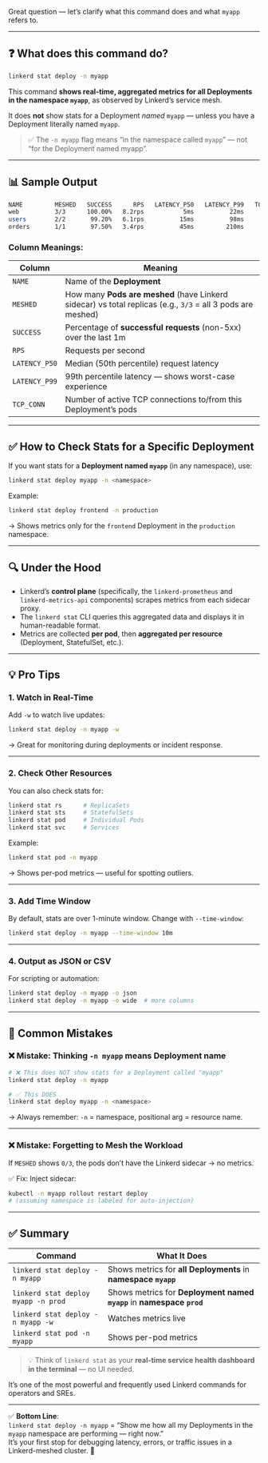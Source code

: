 Great question — let’s clarify what this command does and what `myapp` refers to.

---

## ❓ What does this command do?

```bash
linkerd stat deploy -n myapp
```

This command **shows real-time, aggregated metrics for all Deployments in the namespace `myapp`**, as observed by Linkerd’s service mesh.

It does **not** show stats for a Deployment *named* `myapp` — unless you have a Deployment literally named `myapp`.

> ✅ The `-n myapp` flag means “in the namespace called `myapp`” — not “for the Deployment named myapp”.

---

## 📊 Sample Output

```bash
NAME         MESHED   SUCCESS      RPS   LATENCY_P50   LATENCY_P99   TCP_CONN
web          3/3      100.00%   8.2rps           5ms          22ms         12
users        2/2       99.20%   6.1rps          15ms          98ms          8
orders       1/1       97.50%   3.4rps          45ms         210ms          4
```

### Column Meanings:

| Column | Meaning |
|--------|---------|
| `NAME` | Name of the **Deployment** |
| `MESHED` | How many **Pods are meshed** (have Linkerd sidecar) vs total replicas (e.g., `3/3` = all 3 pods are meshed) |
| `SUCCESS` | Percentage of **successful requests** (non-5xx) over the last 1m |
| `RPS` | Requests per second |
| `LATENCY_P50` | Median (50th percentile) request latency |
| `LATENCY_P99` | 99th percentile latency — shows worst-case experience |
| `TCP_CONN` | Number of active TCP connections to/from this Deployment’s pods |

---

## ✅ How to Check Stats for a Specific Deployment

If you want stats for a **Deployment named `myapp`** (in any namespace), use:

```bash
linkerd stat deploy myapp -n <namespace>
```

Example:
```bash
linkerd stat deploy frontend -n production
```

→ Shows metrics only for the `frontend` Deployment in the `production` namespace.

---

## 🔍 Under the Hood

- Linkerd’s **control plane** (specifically, the `linkerd-prometheus` and `linkerd-metrics-api` components) scrapes metrics from each sidecar proxy.
- The `linkerd stat` CLI queries this aggregated data and displays it in human-readable format.
- Metrics are collected **per pod**, then **aggregated per resource** (Deployment, StatefulSet, etc.).

---

## 💡 Pro Tips

### 1. Watch in Real-Time
Add `-w` to watch live updates:

```bash
linkerd stat deploy -n myapp -w
```

→ Great for monitoring during deployments or incident response.

---

### 2. Check Other Resources

You can also check stats for:

```bash
linkerd stat rs      # ReplicaSets
linkerd stat sts     # StatefulSets
linkerd stat pod     # Individual Pods
linkerd stat svc     # Services
```

Example:
```bash
linkerd stat pod -n myapp
```

→ Shows per-pod metrics — useful for spotting outliers.

---

### 3. Add Time Window

By default, stats are over 1-minute window. Change with `--time-window`:

```bash
linkerd stat deploy -n myapp --time-window 10m
```

---

### 4. Output as JSON or CSV

For scripting or automation:

```bash
linkerd stat deploy -n myapp -o json
linkerd stat deploy -n myapp -o wide  # more columns
```

---

## 🚫 Common Mistakes

### ❌ Mistake: Thinking `-n myapp` means Deployment name

```bash
# ❌ This does NOT show stats for a Deployment called "myapp"
linkerd stat deploy -n myapp

# ✅ This DOES
linkerd stat deploy myapp -n <namespace>
```

→ Always remember: `-n` = namespace, positional arg = resource name.

---

### ❌ Mistake: Forgetting to Mesh the Workload

If `MESHED` shows `0/3`, the pods don’t have the Linkerd sidecar → no metrics.

✅ Fix: Inject sidecar:

```bash
kubectl -n myapp rollout restart deploy
# (assuming namespace is labeled for auto-injection)
```

---

## ✅ Summary

| Command | What It Does |
|---------|--------------|
| `linkerd stat deploy -n myapp` | Shows metrics for **all Deployments** in **namespace `myapp`** |
| `linkerd stat deploy myapp -n prod` | Shows metrics for **Deployment named `myapp`** in **namespace `prod`** |
| `linkerd stat deploy -n myapp -w` | Watches metrics live |
| `linkerd stat pod -n myapp` | Shows per-pod metrics |

> 💡 Think of `linkerd stat` as your **real-time service health dashboard in the terminal** — no UI needed.

It’s one of the most powerful and frequently used Linkerd commands for operators and SREs.

---

✅ **Bottom Line**:  
`linkerd stat deploy -n myapp` = “Show me how all my Deployments in the `myapp` namespace are performing — right now.”  
It’s your first stop for debugging latency, errors, or traffic issues in a Linkerd-meshed cluster. 🚀